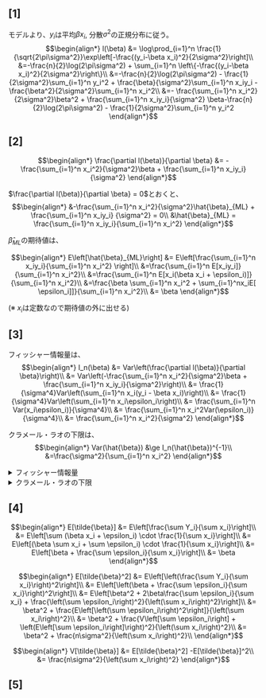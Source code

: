 ## [1]   
モデルより、$y_i$は平均$\beta x_i$, 分散$\sigma^2$の正規分布に従う。
$$\begin{align*}
l(\beta) &= \log\prod_{i=1}^n \frac{1}{\sqrt{2\pi\sigma^2}}\exp\left[-\frac{(y_i-\beta x_i)^2}{2\sigma^2}\right]\\
&=-\frac{n}{2}\log(2\pi\sigma^2) + \sum_{i=1}^n \left\{-\frac{(y_i-\beta x_i)^2}{2\sigma^2}\right\}\\
&=-\frac{n}{2}\log(2\pi\sigma^2) - \frac{1}{2\sigma^2}\sum_{i=1}^n y_i^2 + \frac{\beta}{\sigma^2}\sum_{i=1}^n x_iy_i - \frac{\beta^2}{2\sigma^2}\sum_{i=1}^n x_i^2\\
&=- \frac{\sum_{i=1}^n x_i^2}{2\sigma^2}\beta^2 + \frac{\sum_{i=1}^n x_iy_i}{\sigma^2} \beta-\frac{n}{2}\log(2\pi\sigma^2) - \frac{1}{2\sigma^2}\sum_{i=1}^n y_i^2 
\end{align*}$$

## [2]

$$\begin{align*}
\frac{\partial l(\beta)}{\partial \beta} &= -\frac{\sum_{i=1}^n x_i^2}{\sigma^2}\beta + \frac{\sum_{i=1}^n x_iy_i}{\sigma^2} 
\end{align*}$$

$\frac{\partial l(\beta)}{\partial \beta} = 0$とおくと、
$$\begin{align*}
&-\frac{\sum_{i=1}^n x_i^2}{\sigma^2}\hat{\beta}_{ML} + \frac{\sum_{i=1}^n x_iy_i}
{\sigma^2} = 0\\
&\hat{\beta}_{ML} = \frac{\sum_{i=1}^n x_iy_i}{\sum_{i=1}^n x_i^2}
\end{align*}$$

$\hat{\beta}_{ML}$の期待値は、

$$\begin{align*}
E\left[\hat{\beta}_{ML}\right] &= E\left[\frac{\sum_{i=1}^n x_iy_i}{\sum_{i=1}^n 
x_i^2} \right]\\
&=\frac{\sum_{i=1}^n E[x_iy_i]}{\sum_{i=1}^n x_i^2}\\
&=\frac{\sum_{i=1}^n E[x_i(\beta x_i + \epsilon_i)]}{\sum_{i=1}^n x_i^2}\\
&=\frac{\beta \sum_{i=1}^n x_i^2 + \sum_{i=1}^nx_iE[ \epsilon_i]]}{\sum_{i=1}^n x_i^2}\\
&= \beta
\end{align*}$$

(※ $x_i$は定数なので期待値の外に出せる)

## [3]
フィッシャー情報量は、
$$\begin{align*}
I_n(\beta) &= Var\left(\frac{\partial l(\beta)}{\partial \beta}\right)\\
&= Var\left(-\frac{\sum_{i=1}^n x_i^2}{\sigma^2}\beta + \frac{\sum_{i=1}^n x_iy_i}{\sigma^2}\right)\\
&= \frac{1}{\sigma^4}Var\left(\sum_{i=1}^n x_i(y_i - \beta x_i)\right)\\
&= \frac{1}{\sigma^4}Var\left(\sum_{i=1}^n x_i\epsilon_i\right)\\
&= \frac{\sum_{i=1}^n Var(x_i\epsilon_i)}{\sigma^4}\\
&= \frac{\sum_{i=1}^n x_i^2Var(\epsilon_i)}{\sigma^4}\\
&= \frac{\sum_{i=1}^n x_i^2}{\sigma^2}
\end{align*}$$

クラメール・ラオの下限は、
$$\begin{align*}
Var(\hat{\beta}) &\ge I_n(\hat{\beta})^{-1}\\
&=\frac{\sigma^2}{\sum_{i=1}^n x_i^2}
\end{align*}$$

<details>
  <summary>フィッシャー情報量
  </summary>

$I(\theta) = Var\left(\frac{\partial\log f_\theta(x)}{\partial\theta}\right) = E\left[(\frac{\partial\log f_\theta(x)}{\partial\theta})^2\right]$
</details>
<details>
  <summary>クラメール・ラオの下限
  </summary>

不偏推定量$\hat{\theta}$に対して
$$
Var[\hat{\theta}] \ge I_n(\theta)^{-1}
$$
</details>

## [4]

$$\begin{align*}
E[\tilde{\beta}] &= E\left[\frac{\sum Y_i}{\sum x_i}\right]\\
&= E\left[\sum (\beta x_i + \epsilon_i) \cdot \frac{1}{\sum x_i}\right]\\
&= E\left[(\beta \sum x_i + \sum \epsilon_i) \cdot \frac{1}{\sum x_i}\right]\\
&= E\left[\beta + \frac{\sum \epsilon_i}{\sum x_i}\right]\\
&= \beta
\end{align*}$$

$$\begin{align*}
E[\tilde{\beta}^2] &= E\left[\left(\frac{\sum Y_i}{\sum x_i}\right)^2\right]\\
&= E\left[\left(\beta + \frac{\sum \epsilon_i}{\sum x_i}\right)^2\right]\\
&= E\left[\beta^2 + 2\beta\frac{\sum \epsilon_i}{\sum x_i} + \frac{\left(\sum \epsilon_i\right)^2}{\left(\sum x_i\right)^2}\right]\\
&= \beta^2 + \frac{E\left[\left(\sum \epsilon_i\right)^2\right]}{\left(\sum x_i\right)^2}\\
&= \beta^2 + \frac{V\left[\sum \epsilon_i\right] + \left(E\left[\sum \epsilon_i\right]\right)^2}{\left(\sum x_i\right)^2}\\
&= \beta^2 + \frac{n\sigma^2}{\left(\sum x_i\right)^2}\\
\end{align*}$$

$$\begin{align*}
V[\tilde{\beta}] &= E[\tilde{\beta}^2] -E[\tilde{\beta}]^2\\
&= \frac{n\sigma^2}{\left(\sum x_i\right)^2}
\end{align*}$$

## [5]
